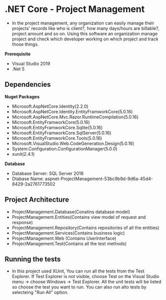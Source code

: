 # .NET Core - Project Management
- In the project management, any organization can easily manage their projects' records like who is client?, how many days/hours are billable?, project amount and so on. Using this software an organization manage project and check which developer working on which project and track those things.

**Prerequisite**
- Visual Studio 2019
- .Net 5

## Dependencies

**Nuget Packages**
- Microsoft.AspNetCore.Identity(2.2.0)
- Microsoft.AspNetCore.Identity.EntityFramworkCore(5.0.16)
- Microsoft.AspNetCore.Mvc.Razor.RuntimeCompilation(5.0.16)
- Microsoft.EntityFramworkCore(5.0.16)
- Microsoft.EntityFramworkCore.Sqlite(5.0.16)
- Microsoft.EntityFramworkCore.SqlServer(5.0.16)
- Microsoft.EntityFramworkCore.Tools(5.0.16)
- Microsoft.VisualStudio.Web.CodeGeneration.Design(5.0.16)
- System.Configuration.ConfigurationManager(5.0.0)
- xunit(2.4.1)

**Database**
- Database Server: SQL Server 2018
- Dtabase Name: aspnet-ProjectManagement-53bc9b9d-9d6a-45d4-8429-2a2761773502

## Project Architecture
- ProjectManagement.Database(Conatins database model)
- ProjectManagement.Entities(Contains view model of request and response)
- ProjectManagement.Repository(Contains repositories of all the entities)
- ProjectManagement.Services(Contains business logic)
- ProjectManagement.Web (Contains UserInterface)
- ProjectManagement.Test(Contains all the test methods)

## Running the tests
- In this project used XUnit, You can run all the tests from the Test Explorer. If Test Explorer is not visible, choose Test on the Visual Studio menu -> choose Windows -> Test Explorer. All the unit tests will be listed so choose the test you want to run. You can also run alto tests by selecteing "Run All" option.
